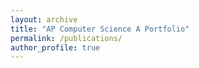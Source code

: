 ```yaml
---
layout: archive
title: "AP Computer Science A Portfolio"
permalink: /publications/
author_profile: true
---
```



